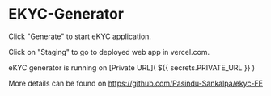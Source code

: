 # EKYC-Generator

Click "Generate" to start eKYC application.

Click on "Staging" to go to deployed web app in vercel.com.

eKYC generator is running on [Private URL]( ${{ secrets.PRIVATE_URL }} )

More details can be found on https://github.com/Pasindu-Sankalpa/ekyc-FE
